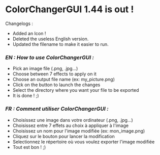 # **ColorChangerGUI 1.44 is out !**

Changelogs :
- Added an Icon !
- Deleted the useless English version.
- Updated the filename to make it easier to run.

### *EN : How to use ColorChangerGUI :*

- Pick an image file (.png, .jpg...)
- Choose between 7 effects to apply on it
- Choose an output file name (ex: my_picture.png)
- Click on the button to launch the changes
- Select the directory where you want your file to be exported
- It is done ! ;)

### *FR : Comment utiliser ColorChangerGUI :*

- Choisissez une image dans votre ordinateur (.png, .jpg...)
- Choisissez entre 7 effets au choix à appliquer à l'image
- Choisissez un nom pour l'image modifiée (ex: mon_image.png)
- Cliquez sur le bouton pour lancer la modification
- Selectionnez le répertoire où vous voulez exporter l'image modifiée
- Tout est bon ! ;)

